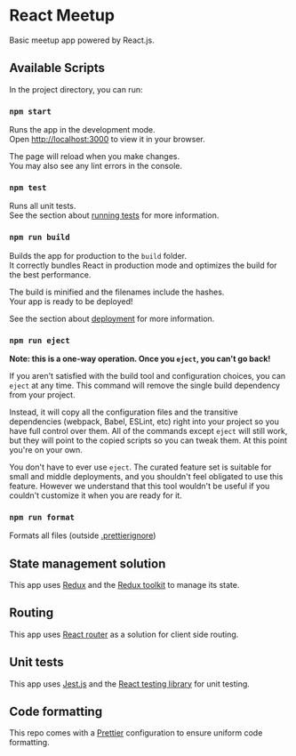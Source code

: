# React Meetup

Basic meetup app powered by React.js.

## Available Scripts

In the project directory, you can run:

### `npm start`

Runs the app in the development mode.\
Open [http://localhost:3000](http://localhost:3000) to view it in your browser.

The page will reload when you make changes.\
You may also see any lint errors in the console.

### `npm test`

Runs all unit tests.\
See the section about [running tests](https://facebook.github.io/create-react-app/docs/running-tests) for more information.

### `npm run build`

Builds the app for production to the `build` folder.\
It correctly bundles React in production mode and optimizes the build for the best performance.

The build is minified and the filenames include the hashes.\
Your app is ready to be deployed!

See the section about [deployment](https://facebook.github.io/create-react-app/docs/deployment) for more information.

### `npm run eject`

**Note: this is a one-way operation. Once you `eject`, you can't go back!**

If you aren't satisfied with the build tool and configuration choices, you can `eject` at any time. This command will remove the single build dependency from your project.

Instead, it will copy all the configuration files and the transitive dependencies (webpack, Babel, ESLint, etc) right into your project so you have full control over them. All of the commands except `eject` will still work, but they will point to the copied scripts so you can tweak them. At this point you're on your own.

You don't have to ever use `eject`. The curated feature set is suitable for small and middle deployments, and you shouldn't feel obligated to use this feature. However we understand that this tool wouldn't be useful if you couldn't customize it when you are ready for it.

### `npm run format`

Formats all files (outside [.prettierignore](https://github.com/grubeng/react-meetup/blob/master/.prettierignore))

## State management solution

This app uses [Redux](https://redux.js.org/) and the [Redux toolkit](https://redux-toolkit.js.org/) to manage its state.

## Routing

This app uses [React router](https://reactrouter.com/en/main) as a solution for client side routing.

## Unit tests

This app uses [Jest.js](https://jestjs.io/) and the [React testing library](https://testing-library.com/docs/react-testing-library/intro/) for unit testing.

## Code formatting

This repo comes with a [Prettier](https://prettier.io/) configuration to ensure uniform code formatting.

